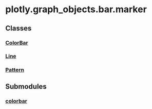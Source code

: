 # plotly.graph_objects.bar.marker

## Classes

### [ColorBar](ColorBar.md)

### [Line](Line.md)

### [Pattern](Pattern.md)


## Submodules

### [colorbar](colorbar-package/index.md)


